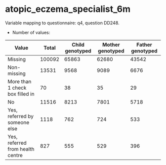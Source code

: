 # atopic_eczema_specialist_6m
Variable mapping to questionnaire: q4, question DD248.
- Number of values:

| Value | Total | Child genotyped | Mother genotyped | Father genotyped |
| ----- | ----- | --------------- | ---------------- | ---------------- |
| Missing | 100092 | 65863 | 62680 | 43542 |
| Non-missing | 13531 | 9568 | 9089 | 6676 |
| More than 1 check box filled in | 70 | 38 | 35 |29 |
| No | 11516 | 8213 | 7801 |5718 |
| Yes, referred by someone else | 1118 | 762 | 724 |533 |
| Yes, referred from health centre | 827 | 555 | 529 |396 |



